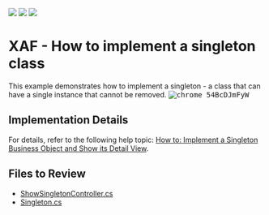 <!-- default badges list -->
![](https://img.shields.io/endpoint?url=https://codecentral.devexpress.com/api/v1/VersionRange/128591220/23.1.5%2B)
[![](https://img.shields.io/badge/Open_in_DevExpress_Support_Center-FF7200?style=flat-square&logo=DevExpress&logoColor=white)](https://supportcenter.devexpress.com/ticket/details/E237)
[![](https://img.shields.io/badge/📖_How_to_use_DevExpress_Examples-e9f6fc?style=flat-square)](https://docs.devexpress.com/GeneralInformation/403183)
<!-- default badges end -->

# XAF - How to implement a singleton class
This example demonstrates how to implement a singleton - a class that can have a single instance that cannot be removed. 
<kbd>![chrome_54BcDJmFyW](https://github.com/DevExpress-Examples/XAF_how-to-implement-a-singleton-class-e237/assets/14300209/d7ca655c-8789-4415-b718-027f2a11549e)</kbd>

## Implementation Details

For details, refer to the following help topic: [How to: Implement a Singleton Business Object and Show its Detail View](https://docs.devexpress.com/eXpressAppFramework/112916/ui-construction/views/ways-to-show-a-view/how-to-implement-a-singleton-business-object-and-show-its-detail-view).


## Files to Review

* [ShowSingletonController.cs](CS/EF/SingletonSolutionEF/SingletonSolutionEF.Module/Controllers/ShowSingletonController.cs) 
* [Singleton.cs](CS/EF/SingletonSolutionEF/SingletonSolutionEF.Module/BusinessObjects/Singleton.cs)

